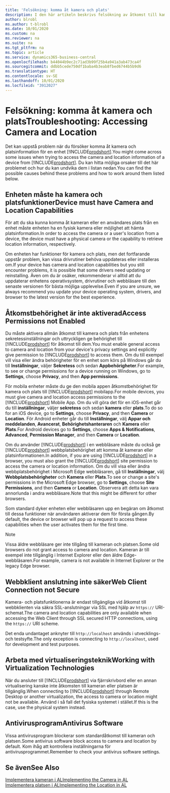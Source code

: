 ```yaml
---
title: 'Felsökning: komma åt kamera och plats'
description: I den här artikeln beskrivs felsökning av åtkomst till kamera och platsinformation i Business Central.
author: blrobl
ms.author: t-blrobl
ms.date: 10/01/2020
ms.custom: na
ms.reviewer: na
ms.suite: na
ms.tgt_pltfrm: na
ms.topic: article
ms.service: dynamics365-business-central
ms.openlocfilehash: b44044b9ec2c71ad3b99f25b4a941a3ab473ca4f
ms.sourcegitcommit: ddbb5cede750df1baba4b3eab8fbed6744b5b9d6
ms.translationtype: HT
ms.contentlocale: sv-SE
ms.lasthandoff: 10/01/2020
ms.locfileid: "3912027"
---
```

# <a name="troubleshooting-accessing-camera-and-location"></a><span data-ttu-id="10143-103">Felsökning: komma åt kamera och plats</span><span class="sxs-lookup"><span data-stu-id="10143-103">Troubleshooting: Accessing Camera and Location</span></span>

<span data-ttu-id="10143-104">Det kan uppstå problem när du försöker komma åt kamera och platsinformation för en enhet [!INCLUDE[prodshort](includes/prodshort.md)].</span><span class="sxs-lookup"><span data-stu-id="10143-104">You might come across some issues when trying to access the camera and location information of a device from [!INCLUDE[prodshort](includes/prodshort.md)].</span></span> <span data-ttu-id="10143-105">Du kan hitta möjliga orsaker till det här problemet och hur du kan undvika dem i listan nedan.</span><span class="sxs-lookup"><span data-stu-id="10143-105">You can find the possible causes behind these problems and how to work around them listed below.</span></span>

## <a name="device-must-have-camera-and-location-capabilities"></a><span data-ttu-id="10143-106">Enheten måste ha kamera och platsfunktioner</span><span class="sxs-lookup"><span data-stu-id="10143-106">Device must have Camera and Location Capabilities</span></span>

<span data-ttu-id="10143-107">För att du ska kunna komma åt kameran eller en användares plats från en enhet måste enheten ha en fysisk kamera eller möjlighet att hämta platsinformation.</span><span class="sxs-lookup"><span data-stu-id="10143-107">In order to access the camera or a user's location from a device, the device must have a physical camera or the capability to retrieve location information, respectively.</span></span>

<span data-ttu-id="10143-108">Om enheten har funktioner för kamera och plats, men det fortfarande uppstår problem, kan vissa drivrutiner behöva uppdateras eller installeras om.</span><span class="sxs-lookup"><span data-stu-id="10143-108">If your device has camera and location capabilities but you still encounter problems, it is possible that some drivers need updating or reinstalling.</span></span> <span data-ttu-id="10143-109">Även om du är osäker, rekommenderar vi alltid att du uppdaterar enhetens operativsystem, drivrutiner och webbläsare till den senaste versionen för bästa möjliga upplevelse.</span><span class="sxs-lookup"><span data-stu-id="10143-109">Even if you are unsure, we always recommend you update your device operating system, drivers, and browser to the latest version for the best experience.</span></span>

## <a name="access-permissions-not-enabled"></a><span data-ttu-id="10143-110">Åtkomstbehörighet är inte aktiverad</span><span class="sxs-lookup"><span data-stu-id="10143-110">Access Permissions not Enabled</span></span>

<span data-ttu-id="10143-111">Du måste aktivera allmän åtkomst till kamera och plats från enhetens sekretessinställningar och uttryckligen ge behörighet till [!INCLUDE[prodshort](includes/prodshort.md)] för åtkomst till dem.</span><span class="sxs-lookup"><span data-stu-id="10143-111">You must enable general access to camera and location from your device's privacy settings and explicitly give permission to  [!INCLUDE[prodshort](includes/prodshort.md)] to access them.</span></span> <span data-ttu-id="10143-112">Om du till exempel vill visa eller ändra behörigheter för en enhet som körs på Windows går du till **Inställningar**, väljer **Sekretess** och sedan **Appbehörigheter**.</span><span class="sxs-lookup"><span data-stu-id="10143-112">For example, to see or change permissions for a device running on Windows, go to **Settings**, choose **Privacy**, and then **App permissions**.</span></span> 

<span data-ttu-id="10143-113">För mobila enheter måste du ge den mobila appen åtkomstbehörighet för kamera och plats till [!INCLUDE[prodshort](includes/prodshort.md)] mobilapp.</span><span class="sxs-lookup"><span data-stu-id="10143-113">For mobile devices, you must give camera and location access permissions to the [!INCLUDE[prodshort](includes/prodshort.md)] Mobile App.</span></span> <span data-ttu-id="10143-114">Om du vill göra det för en iOS-enhet går du till **inställningar**, väljer **sekretess** och sedan **kamera** eller **plats**.</span><span class="sxs-lookup"><span data-stu-id="10143-114">To do so for an iOS device, go to **Settings**, choose **Privacy**, and then **Camera** or **Location**.</span></span> <span data-ttu-id="10143-115">För Android enheter går du till **Inställningar**, välj **Appar och meddelanden**, **Avancerat**, **Behörighetshanteraren** och **Kamera** eller **Plats**.</span><span class="sxs-lookup"><span data-stu-id="10143-115">For Android devices go to **Settings**, choose **Apps & Notifications**, **Advanced**, **Permission Manager**, and then **Camera** or **Location**.</span></span>

<span data-ttu-id="10143-116">Om du använder [!INCLUDE[prodshort](includes/prodshort.md)] i en webbläsare måste du också ge [!INCLUDE[prodshort](includes/prodshort.md)] webbplatsbehörighet att komma åt kameran eller platsinformationen.</span><span class="sxs-lookup"><span data-stu-id="10143-116">In addition, if you are using [!INCLUDE[prodshort](includes/prodshort.md)] in a browser, you must also grant the [!INCLUDE[prodshort](includes/prodshort.md)] site permission to access the camera or location information.</span></span> <span data-ttu-id="10143-117">Om du vill visa eller ändra webbplatsbehörighet i Microsoft Edge webbläsaren, gå till **Inställningar**, välj **Webbplatsbehörigheter** och **Kamera** eller **Plats**.</span><span class="sxs-lookup"><span data-stu-id="10143-117">To see or change a site's permissions in the Microsoft Edge browser, go to **Settings**, choose **Site Permissions**, and then **Camera** or **Location**.</span></span> <span data-ttu-id="10143-118">Observera att detta kan vara annorlunda i andra webbläsare.</span><span class="sxs-lookup"><span data-stu-id="10143-118">Note that this might be different for other browsers.</span></span>

<span data-ttu-id="10143-119">Som standard dyker enheten eller webbläsaren upp en begäran om åtkomst till dessa funktioner när användaren aktiverar dem för första gången.</span><span class="sxs-lookup"><span data-stu-id="10143-119">By default, the device or browser will pop up a request to access these capabilities when the user activates them for the first time.</span></span>

> [!NOTE]  
> <span data-ttu-id="10143-120">Vissa äldre webbläsare ger inte tillgång till kameran och platsen.</span><span class="sxs-lookup"><span data-stu-id="10143-120">Some old browsers do not grant access to camera and location.</span></span> <span data-ttu-id="10143-121">Kameran är till exempel inte tillgänglig i Internet Explorer eller den äldre Edge-webbläsaren.</span><span class="sxs-lookup"><span data-stu-id="10143-121">For example, camera is not available in Internet Explorer or the legacy Edge browser.</span></span>

## <a name="web-client-connection-not-secure"></a><span data-ttu-id="10143-122">Webbklient anslutning inte säker</span><span class="sxs-lookup"><span data-stu-id="10143-122">Web Client Connection not Secure</span></span>

<span data-ttu-id="10143-123">Kamera- och platsfunktionerna är endast tillgängliga vid åtkomst till webbklienten via säkra SSL-anslutningar via SSL med hjälp av `https://` URI-schemat.</span><span class="sxs-lookup"><span data-stu-id="10143-123">The camera and location capabilities are only available when accessing the Web Client through SSL secured HTTP connections, using the `https://` URI scheme.</span></span> 

<span data-ttu-id="10143-124">Det enda undantaget anknyter till `http://localhost` används i utvecklings- och testsyfte.</span><span class="sxs-lookup"><span data-stu-id="10143-124">The only exception is connecting to `http://localhost`, used for development and test purposes.</span></span>


## <a name="working-with-virtualization-technologies"></a><span data-ttu-id="10143-125">Arbeta med virtualiseringsteknik</span><span class="sxs-lookup"><span data-stu-id="10143-125">Working with Virtualization Technologies</span></span>

<span data-ttu-id="10143-126">När du ansluter till [!INCLUDE[prodshort](includes/prodshort.md)] via fjärrskrivbord eller en annan virtualisering kanske inte åtkomsten till kameran eller platsen är tillgänglig.</span><span class="sxs-lookup"><span data-stu-id="10143-126">When connecting to [!INCLUDE[prodshort](includes/prodshort.md)] through Remote Desktop or another virtualization, the access to camera or location might not be available.</span></span> <span data-ttu-id="10143-127">Använd i så fall det fysiska systemet i stället.</span><span class="sxs-lookup"><span data-stu-id="10143-127">If this is the case, use the physical system instead.</span></span>

## <a name="antivirus-software"></a><span data-ttu-id="10143-128">Antivirusprogram</span><span class="sxs-lookup"><span data-stu-id="10143-128">Antivirus Software</span></span>
<span data-ttu-id="10143-129">Vissa antivirusprogram blockerar som standardåtkomst till kameran och platsen.</span><span class="sxs-lookup"><span data-stu-id="10143-129">Some antivirus software block access to camera and location by default.</span></span> <span data-ttu-id="10143-130">Kom ihåg att kontrollera inställningarna för antivirusprogrammet.</span><span class="sxs-lookup"><span data-stu-id="10143-130">Remember to check your antivirus software settings.</span></span>

## <a name="see-also"></a><span data-ttu-id="10143-131">Se även</span><span class="sxs-lookup"><span data-stu-id="10143-131">See Also</span></span>
[<span data-ttu-id="10143-132">Implementera kameran i AL</span><span class="sxs-lookup"><span data-stu-id="10143-132">Implementing the Camera in AL</span></span>](/dynamics365/business-central/dev-itpro/developer/devenv-implement-camera-al)  
[<span data-ttu-id="10143-133">Implementera platsen i AL</span><span class="sxs-lookup"><span data-stu-id="10143-133">Implementing the Location in AL</span></span>](/dynamics365/business-central/dev-itpro/developer/devenv-implement-location-al)
